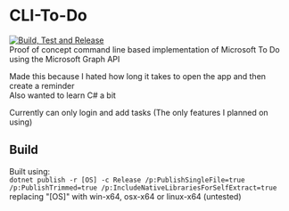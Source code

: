 # CLI-To-Do
[![Build, Test and Release](https://github.com/oikz/CLI-To-Do/actions/workflows/dotnet.yml/badge.svg)](https://github.com/oikz/CLI-To-Do/actions/workflows/dotnet.yml)  
Proof of concept command line based implementation of Microsoft To Do using the Microsoft Graph API

Made this because I hated how long it takes to open the app and then create a reminder  
Also wanted to learn C# a bit 

Currently can only login and add tasks (The only features I planned on using)

## Build  
Built using:  
`dotnet publish -r [OS] -c Release /p:PublishSingleFile=true /p:PublishTrimmed=true /p:IncludeNativeLibrariesForSelfExtract=true`  
replacing "[OS]" with win-x64, osx-x64 or linux-x64 (untested)
